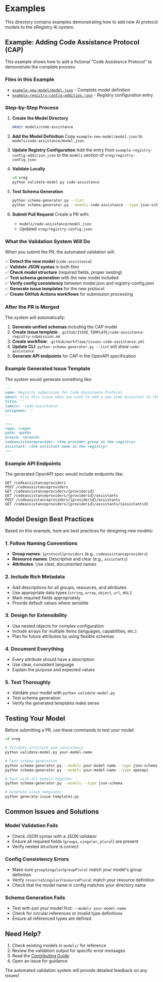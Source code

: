 # Examples

This directory contains examples demonstrating how to add new AI protocol models to the xRegistry AI system.

## Example: Adding Code Assistance Protocol (CAP)

This example shows how to add a fictional "Code Assistance Protocol" to demonstrate the complete process.

### Files in this Example

- [`example-new-model/model.json`](example-new-model/model.json) - Complete model definition
- [`example-registry-config-addition.json`](example-registry-config-addition.json) - Registry configuration entry

### Step-by-Step Process

1. **Create the Model Directory**
   ```bash
   mkdir models/code-assistance
   ```

2. **Add the Model Definition**
   Copy `example-new-model/model.json` to `models/code-assistance/model.json`

3. **Update Registry Configuration**
   Add the entry from `example-registry-config-addition.json` to the `models` section of `xreg/registry-config.json`

4. **Validate Locally**
   ```bash
   cd xreg
   python validate-model.py code-assistance
   ```

5. **Test Schema Generation**
   ```bash
   python schema-generator.py --list
   python schema-generator.py --models code-assistance --type json-schema
   ```

6. **Submit Pull Request**
   Create a PR with:
   - `models/code-assistance/model.json`
   - Updated `xreg/registry-config.json`

### What the Validation System Will Do

When you submit the PR, the automated validation will:

✅ **Detect the new model** (`code-assistance`)  
✅ **Validate JSON syntax** in both files  
✅ **Check model structure** (required fields, proper nesting)  
✅ **Test schema generation** with the new model included  
✅ **Verify config consistency** between model.json and registry-config.json  
✅ **Generate issue templates** for the new protocol  
✅ **Create GitHub Actions workflows** for submission processing  

### After the PR is Merged

The system will automatically:

1. **Generate unified schemas** including the CAP model
2. **Create issue template**: `.github/ISSUE_TEMPLATE/code-assistance-registry-submission.md`
3. **Create workflow**: `.github/workflows/issues-code-assistance.yml`
4. **Update CLI**: `python schema-generator.py --list` will show `code-assistance`
5. **Generate API endpoints** for CAP in the OpenAPI specification

### Example Generated Issue Template

The system would generate something like:

```markdown
---
name: Registry submission for Code Assistance Protocol
about: File this issue when you want to add a new Code Assistant to the registry
title: ''
labels: 'code-assistance'
assignees: ''
---

~~~
repo: <repo>
path: <path>
branch: <branch>
codeassistanceprovider: <the provider group in the registry>
assistant: <the assistant name in the registry>
~~~
```

### Example API Endpoints

The generated OpenAPI spec would include endpoints like:

```
GET /codeassistanceproviders
POST /codeassistanceproviders
GET /codeassistanceproviders/{providerid}
GET /codeassistanceproviders/{providerid}/assistants
POST /codeassistanceproviders/{providerid}/assistants
GET /codeassistanceproviders/{providerid}/assistants/{assistantid}
```

## Model Design Best Practices

Based on this example, here are best practices for designing new models:

### 1. Follow Naming Conventions
- **Group names**: `{protocol}providers` (e.g., `codeassistanceproviders`)
- **Resource names**: Descriptive and clear (e.g., `assistants`)
- **Attributes**: Use clear, documented names

### 2. Include Rich Metadata
- Add descriptions for all groups, resources, and attributes
- Use appropriate data types (`string`, `array`, `object`, `url`, etc.)
- Mark required fields appropriately
- Provide default values where sensible

### 3. Design for Extensibility
- Use nested objects for complex configuration
- Include arrays for multiple items (languages, capabilities, etc.)
- Plan for future attributes by using flexible schemas

### 4. Document Everything
- Every attribute should have a description
- Use clear, consistent language
- Explain the purpose and expected values

### 5. Test Thoroughly
- Validate your model with `python validate-model.py`
- Test schema generation
- Verify the generated templates make sense

## Testing Your Model

Before submitting a PR, use these commands to test your model:

```bash
cd xreg

# Validate structure and consistency
python validate-model.py your-model-name

# Test schema generation
python schema-generator.py --models your-model-name --type json-schema
python schema-generator.py --models your-model-name --type openapi

# Test with all models together
python schema-generator.py --models --type json-schema

# Generate issue templates
python generate-issue-templates.py
```

## Common Issues and Solutions

### Model Validation Fails
- Check JSON syntax with a JSON validator
- Ensure all required fields (`groups`, `singular`, `plural`) are present
- Verify nested structure is correct

### Config Consistency Errors
- Make sure `groupSingular`/`groupPlural` match your model's group definition
- Verify `resourceSingular`/`resourcePlural` match your resource definition
- Check that the model name in config matches your directory name

### Schema Generation Fails
- Test with just your model first: `--models your-model-name`
- Check for circular references or invalid type definitions
- Ensure all referenced types are defined

## Need Help?

1. Check existing models in `models/` for reference
2. Review the validation output for specific error messages
3. Read the [Contributing Guide](../CONTRIBUTING.md)
4. Open an issue for guidance

The automated validation system will provide detailed feedback on any issues! 